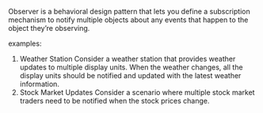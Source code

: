 Observer is a behavioral design pattern that lets you define a subscription mechanism to notify multiple objects about any events that happen to the object they’re observing.

examples:
1.  Weather Station
    Consider a weather station that provides weather updates to multiple display units. When the weather changes, all the display units should be notified and updated with the latest weather information.
2. Stock Market Updates
   Consider a scenario where multiple stock market traders need to be notified when the stock prices change.